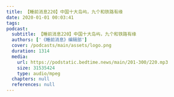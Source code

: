 ```yaml
---
title: 【睡前消息220】中国十大岛屿，九个和铁路有缘
date: 2020-01-01 00:03:41
tags:
podcast:
  subtitle: 【睡前消息220】中国十大岛屿，九个和铁路有缘
  authors: ['《睡前消息》编辑部']
  cover: /podcasts/main/assets/logo.png
  duration: 1314
  media:
    url: https://podstatic.bedtime.news/main/201-300/220.mp3
    size: 31535424
    type: audio/mpeg
  chapters: null
  references: null
---
```

